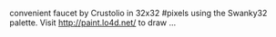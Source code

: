 convenient faucet by Crustolio in 32x32 #pixels using the Swanky32 palette. Visit http://paint.lo4d.net/ to draw … 